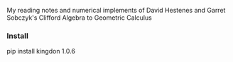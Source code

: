 My reading notes and numerical implements of David Hestenes and Garret Sobczyk's Clifford Algebra to Geometric Calculus

### Install
pip install kingdon 1.0.6

